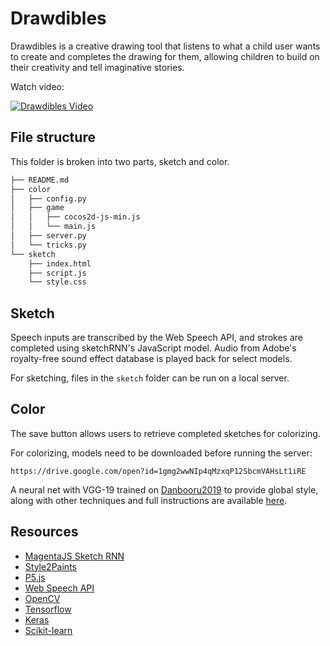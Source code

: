 # Drawdibles

Drawdibles is a creative drawing tool that listens to what a child user wants to create and completes the drawing for them, allowing children to build on their creativity and tell imaginative stories.


Watch video:

[![Drawdibles Video](https://img.youtube.com/vi/Am3od2MHZSg/0.jpg)](https://www.youtube.com/watch?v=Am3od2MHZSg)

## File structure
This folder is broken into two parts, sketch and color.

```bash
├── README.md
├── color
│   ├── config.py
│   ├── game
│   │   ├── cocos2d-js-min.js
│   │   └── main.js
│   ├── server.py
│   └── tricks.py
└── sketch
    ├── index.html
    ├── script.js
    └── style.css
```

## Sketch
Speech inputs are transcribed by the Web Speech API, and strokes are completed using sketchRNN's JavaScript model. Audio from Adobe's royalty-free sound effect database is played back for select models.

For sketching, files in the `sketch` folder can be run on a local server.

## Color
The save button allows users to retrieve completed sketches for colorizing. 

For colorizing, models need to be downloaded before running the server:

    https://drive.google.com/open?id=1gmg2wwNIp4qMzxqP12SbcmVAHsLt1iRE

A neural net with VGG-19 trained on [Danbooru2019](https://www.gwern.net/Danbooru2019) to provide global style, along with other techniques and full instructions are available [here](https://github.com/lllyasviel/style2paints).

## Resources
- [MagentaJS Sketch RNN](https://magenta.tensorflow.org/)
- [Style2Paints](https://github.com/lllyasviel/style2paints)
- [P5.js](https://p5js.org/)
- [Web Speech API](https://developer.mozilla.org/en-US/docs/Web/API/Web_Speech_API)
- [OpenCV](https://opencv.org/releases/)
- [Tensorflow](https://pypi.org/project/tensorflow-gpu/)
- [Keras](https://keras.io/)
- [Scikit-learn](https://scikit-learn.org/stable/)